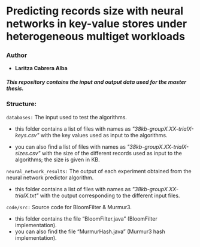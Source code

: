 # Predicting records size with neural networks in key-value stores under heterogeneous multiget workloads

### Author
* **Laritza Cabrera Alba** 

##### This repository contains the input and output data used for the master thesis.
  
### Structure:

`databases:` The input used to test the algorithms. 

- this folder contains a list of files with names as *"38kb-groupX.XX-trialX-keys.csv"* with the key values used as input to the algorithms.

- you can also find a list of files with names as *"38kb-groupX.XX-trialX-sizes.csv"* with the size of the different records used as input to the algorithms; the size is given in KB.

`neural_network_results:` The output of each experiment obtained from the neural network predictor algorithm.

- this folder contains a list of files with names as *"38kb-groupX.XX-trialX.txt"* with the output corresponding to the different input files.

`code/src:` Source code for BloomFilter & Murmur3.

- this folder contains the file “BloomFilter.java” (BloomFilter implementation).
- you can also find the file “MurmurHash.java” (Murmur3 hash implementation).